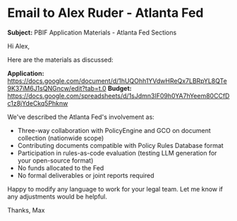 # Email to Alex Ruder - Atlanta Fed

**Subject:** PBIF Application Materials - Atlanta Fed Sections

Hi Alex,

Here are the materials as discussed:

**Application:** https://docs.google.com/document/d/1hUQOhh1YVdwHReQx7LBRpYL8QTe9K37iM6J1sQNGncw/edit?tab=t.0
**Budget:** https://docs.google.com/spreadsheets/d/1sJdmn3IF09h0YA7hYeem80CCfDc1z8jYdeCkq5Phknw

We've described the Atlanta Fed's involvement as:
- Three-way collaboration with PolicyEngine and GCO on document collection (nationwide scope)
- Contributing documents compatible with Policy Rules Database format
- Participation in rules-as-code evaluation (testing LLM generation for your open-source format)
- No funds allocated to the Fed
- No formal deliverables or joint reports required

Happy to modify any language to work for your legal team. Let me know if any adjustments would be helpful.

Thanks,
Max